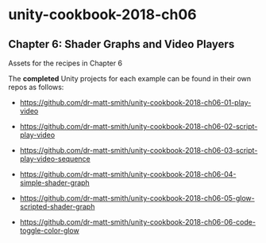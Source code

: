# unity-cookbook-2018-ch06

## Chapter 6: Shader Graphs and Video Players

Assets for the recipes in Chapter 6

The **completed** Unity projects for each example can be found in their own repos as follows:


- https://github.com/dr-matt-smith/unity-cookbook-2018-ch06-01-play-video

- https://github.com/dr-matt-smith/unity-cookbook-2018-ch06-02-script-play-video

- https://github.com/dr-matt-smith/unity-cookbook-2018-ch06-03-script-play-video-sequence

- https://github.com/dr-matt-smith/unity-cookbook-2018-ch06-04-simple-shader-graph

- https://github.com/dr-matt-smith/unity-cookbook-2018-ch06-05-glow-scripted-shader-graph

- https://github.com/dr-matt-smith/unity-cookbook-2018-ch06-06-code-toggle-color-glow
